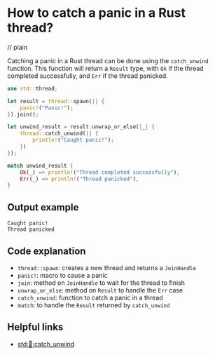 # How to catch a panic in a Rust thread?
// plain

Catching a panic in a Rust thread can be done using the `catch_unwind` function. This function will return a `Result` type, with `Ok` if the thread completed successfully, and `Err` if the thread panicked.

```rust
use std::thread;

let result = thread::spawn(|| {
    panic!("Panic!");
}).join();

let unwind_result = result.unwrap_or_else(|_| {
    thread::catch_unwind(|| {
        println!("Caught panic!");
    })
});

match unwind_result {
    Ok(_) => println!("Thread completed successfully"),
    Err(_) => println!("Thread panicked"),
}
```

## Output example

```
Caught panic!
Thread panicked
```

## Code explanation

- `thread::spawn`: creates a new thread and returns a `JoinHandle`
- `panic!`: macro to cause a panic
- `join`: method on `JoinHandle` to wait for the thread to finish
- `unwrap_or_else`: method on `Result` to handle the `Err` case
- `catch_unwind`: function to catch a panic in a thread
- `match`: to handle the `Result` returned by `catch_unwind`

## Helpful links
- [std::thread::catch_unwind](https://doc.rust-lang.org/std/thread/fn.catch_unwind.html)